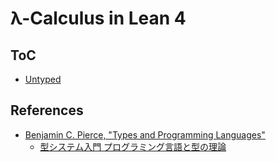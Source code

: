 # λ-Calculus in Lean 4

## ToC

- [Untyped](./Lambda/Untyped)

## References

- [Benjamin C. Pierce, "Types and Programming Languages"](https://www.cis.upenn.edu/~bcpierce/tapl/)
  - [型システム入門 プログラミング言語と型の理論](https://www.ohmsha.co.jp/book/9784274069116/)
